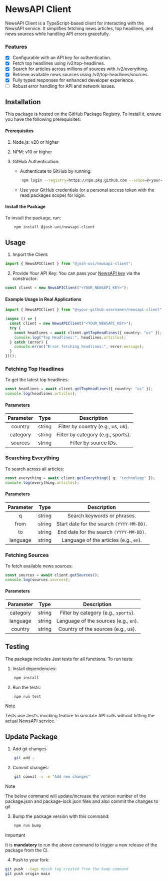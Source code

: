 # NewsAPI Client

NewsAPI Client is a TypeScript-based client for interacting with the NewsAPI service. It simplifies fetching news articles, top headlines, and news sources while handling API errors gracefully.

### Features

- [x] Configurable with an API key for authentication.
- [x] Fetch top headlines using /v2/top-headlines.
- [x] Search for articles across millions of sources with /v2/everything.
- [x] Retrieve available news sources using /v2/top-headlines/sources.
- [x] Fully typed responses for enhanced developer experience.
- [ ] Robust error handling for API and network issues.

## Installation

This package is hosted on the GitHub Package Registry. To install it, ensure you have the following prerequisites:

#### Prerequisites

1. Node.js: v20 or higher
2. NPM: v10 or higher
3. GitHub Authentication:

   - Authenticate to GitHub by running:

   ```bash
       npm login --registry=https://npm.pkg.github.com --scope=@<your-github-username>

   ```

   - Use your GitHub credentials (or a personal access token with the read:packages scope) for login.

#### Install the Package

To install the package, run:

```bash
    npm install @josh-uvi/newsapi-client
```

## Usage

1. Import the Client:

```ts
import { NewsAPIClient } from "@josh-uvi/newsapi-client";
```

2. Provide Your API Key: You can pass your [NewsAPI key](https://newsapi.org/account) via the constructor:

```ts
const client = new NewsAPIClient("<YOUR_NEWSAPI_KEY>");
```

#### Example Usage in Real Applications

```ts
import { NewsAPIClient } from "@<your-github-username>/newsapi-client";

(async () => {
  const client = new NewsAPIClient("<YOUR_NEWSAPI_KEY>");
  try {
    const headlines = await client.getTopHeadlines({ country: "us" });
    console.log("Top Headlines:", headlines.articles);
  } catch (error) {
    console.error("Error fetching headlines:", error.message);
  }
})();
```

### Fetching Top Headlines

To get the latest top headlines:

```ts
const headlines = await client.getTopHeadlines({ country: "us" });
console.log(headlines.articles);
```

#### Parameters

| Parameter |  Type  |            Description             |
| :-------: | :----: | :--------------------------------: |
|  country  | string | Filter by country (e.g., us, uk).  |
| category  | string | Filter by category (e.g., sports). |
|  sources  | string |       Filter by source IDs.        |

### Searching Everything

To search across all articles:

```ts
const everything = await client.getEverything({ q: "technology" });
console.log(everything.articles);
```

#### Parameters

| Parameter |  Type  |                Description                |
| :-------: | :----: | :---------------------------------------: |
|     q     | string |        Search keywords or phrases.        |
|   from    | string | Start date for the search `(YYYY-MM-DD)`. |
|    to     | string |  End date for the search `(YYYY-MM-DD)`.  |
| language  | string |  Language of the articles (e.g., `en`).   |

### Fetching Sources

To fetch available news sources:

```ts
const sources = await client.getSources();
console.log(sources.sources);
```

#### Parameters

| Parameter |  Type  |              Description              |
| :-------: | :----: | :-----------------------------------: |
| category  | string | Filter by category (e.g., `sports`).  |
| language  | string | Language of the sources (e.g., `en`). |
|  country  | string |  Country of the sources (e.g., us).   |

## Testing

The package includes Jest tests for all functions. To run tests:

1. Install dependencies:

```bash
    npm install
```

2. Run the tests:

```bash
    npm run test
```

> [!NOTE]  
> Tests use Jest's mocking feature to simulate API calls without hitting the actual NewsAPI service.

## Update Package

1. Add git changes

```bash
    git add .
```

2. Commit changes:

```bash
    git commit -s -m "Add new changes"
```

> [!NOTE]
> The below command will update/increase the version number of the package.json and package-lock.json files and also commit the changes to git

3. Bump the package version with this command:

```bash
    npm run bump
```

> [!IMPORTANT]
> It is **mandatory** to run the above command to trigger a new release of the package from the CI.

4. Push to your fork:

```bash
git push --tags #push tag created from the bump command
git push origin main
```
